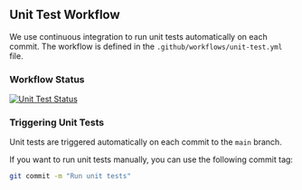 ## Unit Test Workflow

We use continuous integration to run unit tests automatically on each commit. The workflow is defined in the `.github/workflows/unit-test.yml` file.

### Workflow Status

[![Unit Test Status](https://github.com/your-username/your-repository/workflows/Unit%20Tests/badge.svg)](https://github.com/your-username/your-repository/actions/workflows/unit-test.yml)

### Triggering Unit Tests

Unit tests are triggered automatically on each commit to the `main` branch.

If you want to run unit tests manually, you can use the following commit tag:

```bash
git commit -m "Run unit tests"
